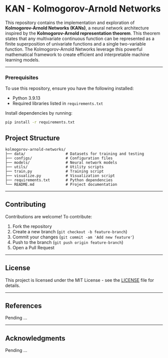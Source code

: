 # KAN - Kolmogorov-Arnold Networks

This repository contains the implementation and exploration of **Kolmogorov-Arnold Networks (KANs)**, a neural network architecture inspired by the **Kolmogorov-Arnold representation theorem**. This theorem states that any multivariate continuous function can be represented as a finite superposition of univariate functions and a single two-variable function. 
The Kolmogorov-Arnold Networks leverage this powerful mathematical framework to create efficient and interpretable machine learning models.

---

### Prerequisites
To use this repository, ensure you have the following installed:
- Python 3.9.13
- Required libraries listed in `requirements.txt`

Install dependencies by running:
```bash
pip install -r requirements.txt
```

## Project Structure
```
kolmogorov-arnold-networks/
├── data/                  # Datasets for training and testing
├── configs/               # Configuration files
├── models/                # Neural network models
├── utils/                 # Utility scripts
├── train.py               # Training script
├── visualize.py           # Visualization script
├── requirements.txt       # Python dependencies
└── README.md              # Project documentation
```

---
## Contributing
Contributions are welcome! To contribute:
1. Fork the repository
2. Create a new branch (`git checkout -b feature-branch`)
3. Commit your changes (`git commit -am 'Add new feature'`)
4. Push to the branch (`git push origin feature-branch`)
5. Open a Pull Request
---

## License
This project is licensed under the MIT License - see the [LICENSE](LICENSE) file for details.

---
## References
Pending ...

---
## Acknowledgments
Pending ...
